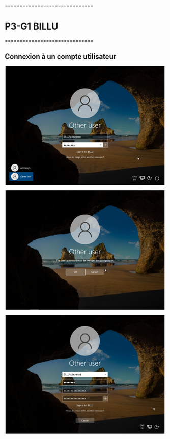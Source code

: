 ==============================

# P3-G1 BILLU

==============================

## Connexion à un compte utilisateur

<P ALIGN="center"><IMG src="..\Ressources\Annexes S03\Sc_connexion_user_01.png" width=500></P>
<P ALIGN="center"><IMG src="..\Ressources\Annexes S03\Sc_connexion_user_02.png" width=500></P>
<P ALIGN="center"><IMG src="..\Ressources\Annexes S03\Sc_connexion_user_03.png" width=500></P>
